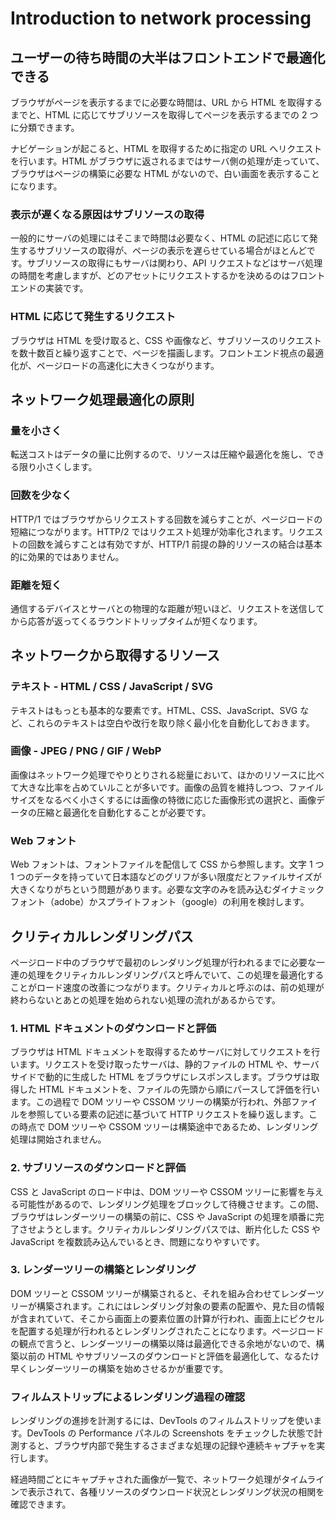 # Introduction to network processing

## ユーザーの待ち時間の大半はフロントエンドで最適化できる

ブラウザがページを表示するまでに必要な時間は、URL から HTML を取得するまでと、HTML に応じてサブリソースを取得してページを表示するまでの 2 つに分類できます。

ナビゲーションが起こると、HTML を取得するために指定の URL へリクエストを行います。HTML がブラウザに返されるまではサーバ側の処理が走っていて、ブラウザはページの構築に必要な HTML がないので、白い画面を表示することになります。

### 表示が遅くなる原因はサブリソースの取得

一般的にサーバの処理にはそこまで時間は必要なく、HTML の記述に応じて発生するサブリソースの取得が、ページの表示を遅らせている場合がほとんどです。サブリソースの取得にもサーバは関わり、API リクエストなどはサーバ処理の時間を考慮しますが、どのアセットにリクエストするかを決めるのはフロントエンドの実装です。

### HTML に応じて発生するリクエスト

ブラウザは HTML を受け取ると、CSS や画像など、サブリソースのリクエストを数十数百と繰り返すことで、ページを描画します。フロントエンド視点の最適化が、ページロードの高速化に大きくつながります。

## ネットワーク処理最適化の原則

### 量を小さく

転送コストはデータの量に比例するので、リソースは圧縮や最適化を施し、できる限り小さくします。

### 回数を少なく

HTTP/1 ではブラウザからリクエストする回数を減らすことが、ページロードの短縮につながります。HTTP/2 ではリクエスト処理が効率化されます。リクエストの回数を減らすことは有効ですが、HTTP/1 前提の静的リソースの結合は基本的に効果的ではありません。

### 距離を短く

通信するデバイスとサーバとの物理的な距離が短いほど、リクエストを送信してから応答が返ってくるラウンドトリップタイムが短くなります。

## ネットワークから取得するリソース

### テキスト - HTML / CSS / JavaScript / SVG

テキストはもっとも基本的な要素です。HTML、CSS、JavaScript、SVG など、これらのテキストは空白や改行を取り除く最小化を自動化しておきます。

### 画像 - JPEG / PNG / GIF / WebP

画像はネットワーク処理でやりとりされる総量において、ほかのリソースに比べて大きな比率を占めていルことが多いです。画像の品質を維持しつつ、ファイルサイズをなるべく小さくするには画像の特徴に応じた画像形式の選択と、画像データの圧縮と最適化を自動化することが必要です。

### Web フォント

Web フォントは、フォントファイルを配信して CSS から参照します。文字 1 つ 1 つのデータを持っていて日本語などのグリフが多い限度だとファイルサイズが大きくなりがちという問題があります。必要な文字のみを読み込むダイナミックフォント（adobe）かスプライトフォント（google）の利用を検討します。

## クリティカルレンダリングパス

ページロード中のブラウザで最初のレンダリング処理が行われるまでに必要な一連の処理をクリティカルレンダリングパスと呼んでいて、この処理を最適化することがロード速度の改善につながります。クリティカルと呼ぶのは、前の処理が終わらないとあとの処理を始められない処理の流れがあるからです。

### 1. HTML ドキュメントのダウンロードと評価

ブラウザは HTML ドキュメントを取得するためサーバに対してリクエストを行います。リクエストを受け取ったサーバは、静的ファイルの HTML や、サーバサイドで動的に生成した HTML をブラウザにレスポンスします。ブラウザは取得した HTML ドキュメントを、ファイルの先頭から順にパースして評価を行います。この過程で DOM ツリーや CSSOM ツリーの構築が行われ、外部ファイルを参照している要素の記述に基づいて HTTP リクエストを繰り返します。この時点で DOM ツリーや CSSOM ツリーは構築途中であるため、レンダリング処理は開始されません。

### 2. サブリソースのダウンロードと評価

CSS と JavaScript のロード中は、DOM ツリーや CSSOM ツリーに影響を与える可能性があるので、レンダリング処理をブロックして待機させます。この間、ブラウザはレンダーツリーの構築の前に、CSS や JavaScript の処理を順番に完了させようとします。クリティカルレンダリングパスでは、断片化した CSS や JavaScript を複数読み込んでいるとき、問題になりやすいです。

### 3. レンダーツリーの構築とレンダリング

DOM ツリーと CSSOM ツリーが構築されると、それを組み合わせてレンダーツリーが構築されます。これにはレンダリング対象の要素の配置や、見た目の情報が含まれていて、そこから画面上の要素位置の計算が行われ、画面上にピクセルを配置する処理が行われるとレンダリングされたことになります。ページロードの観点で言うと、レンダーツリーの構築以降は最適化できる余地がないので、構築以前の HTML やサブリソースのダウンロードと評価を最適化して、なるたけ早くレンダーツリーの構築を始めさせるかが重要です。

### フィルムストリップによるレンダリング過程の確認

レンダリングの進捗を計測するには、DevTools のフィルムストリップを使います。DevTools の Performance パネルの Screenshots をチェックした状態で計測すると、ブラウザ内部で発生するさまざまな処理の記録や連続キャプチャを実行します。

経過時間ごとにキャプチャされた画像が一覧で、ネットワーク処理がタイムラインで表示されて、各種リソースのダウンロード状況とレンダリング状況の相関を確認できます。
